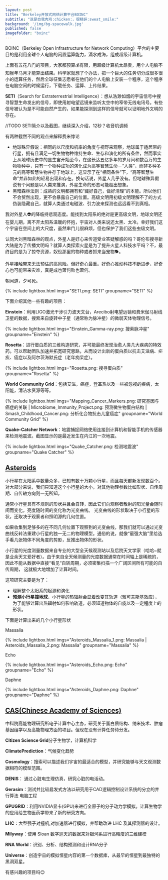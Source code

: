 ```yaml
---
layout: post
title: "Berkeley开放式网络计算平台BOINC"
subtitle: "说是自我肉鸡:chicken:，很精辟:sweat_smile:"
background: '/img/bg-spacewalk.jpg'
published: false
imagefolder: "boinc"
---
```


BOINC（Berkeley Open Infrastructure for Network Computing）平台的主要目的是利用全球个人电脑的闲置运算能力，滴水成海，组成超级计算机。

上面有五花八门的项目，大家都预算:moneybag:有限，用超级计算机太昂贵，用个人电脑不知猴年马月才能算出结果。科学家就想了个办法，把一个巨大的任务切分成很多很小的运算任务，然后全球征集志愿者在他们的个人电脑上安装一个程序，这个程序在电脑空闲的时候运行，下载任务、运算、上传结果。

**SETI**（Search for Extraterrestrial Intelligence）：想从浩渺如烟的宇宙信号中搜寻智慧生命发出的信号，即使用射电望远镜来监听太空中的窄带无线电讯号。有些信号被认为是不可能自然产生的，如果能探测到这样的信号就可以证明地外文明的存在。

//TODO SETI简介以及截图，继续深入介绍，12秒？收音机调频

有两种截然不同的观点来解释费米悖论

- 地球殊异假说：相同的以尺度和机率的角度与视野来观察，地球属于适居带的行星，拥有且满足一切生物物种维持生命、生存和演化的所有条件，然而事实上从地球历史中的显生宙开始至今，在这长达五亿多年的岁月间和数百万的生物物种中，只有一个物种成功的演化成为高等智慧生命－“人类”，而非多种多元的高等智慧生物并存于地球上，这显示了在“相同条件”下，“高等智慧生命”并非如此的轻易出现和存在。换句话说，外星人几乎没有。但地球殊异假说有个问题是以人类来推演，外星生命的形态可能超出想象。
- 黑暗森林法则：成熟的文明都拥有和“藏好自己，做好清理”的本能。所以他们不会贸然出现，更不会暴露自己的位置。高级文明用初级文明理解不了的方式伪装隐藏自己，就算人类通过电磁波、引力波来探测也远远看不到真相。

我对外星人:alien:的降临持悲观态度。能找到太阳系的绝对是更高级文明，地球文明还在婴儿期，离不开太阳系温暖的怀抱，宇宙对人类来说还太黑、太冷。幸好我们这个宇宙在空间上的大尺度，虽然串门儿很麻烦，但也保护了我们这些虫级文明。

认同大刘黑暗森林的观点，外星人是好心来传道受业答疑解惑的吗？哥伦布搜寻新大陆是为了传播文明吗？就算人类探索火星是为了提升火星人科技水平吗？不，最终目的是为了掠夺资源，奴役那里的物种或者抓来当宠物:dog2:。

外星接触带来无法预估的高风险。但好奇心最重。好奇心推动科技不断进步，好奇心也可能带来灾难，真是成也萧何败也萧何。

朝闻道，夕可死。

{% include lightbox.html imgs="SETI.png: SETI" groupname="SETI" %}

下面介绍其他一些有趣的项目：

**Einstein**：利用LIGO激光干涉引力波天文台，Arecibo射电望远镜和费米伽马射线卫星的数据，搜索来自旋转中子星（通常称为脉冲星）的微弱天体物理信号。

{% include lightbox.html imgs="Einstein_Gamma-ray.png: 搜索脉冲星" groupname="Einstein" %}

**Rosetta**：进行蛋白质的三维构造研究，并可能最终发现治愈人类几大疾病的特效药。可以帮助团队加速并拓宽研究思路，从而设计出新的蛋白质以抗击艾滋病、疟疾、癌症以及阿尔茨海默氏症（老年痴呆症）。

{% include lightbox.html imgs="Rosetta.png: 搜寻蛋白质" groupname="Rosetta" %}

**World Community Grid**：包括艾滋，癌症，登革热以及一些被忽视的疾病，太阳能，清洁水资源等等。

{% include lightbox.html imgs="Mapping_Cancer_Markers.png: 研究基因与癌症的关联 | Microbiome_Immunity_Project.png: 预测微生物蛋白结构 | Smash_Childhood_Cancer.png: 分析化合物抗击儿童癌症" groupname="World Community Grid" %}

**Quake-Catcher Network**：地震捕捉网络使用连接到计算机和智能手机的传感器来检测地震波。截图显示的是最近发生在内江的一次地震。

{% include lightbox.html imgs="Quake_Catcher.png: 检测地震波" groupname="Quake Catcher" %}

## [Asteroids](http://asteroidsathome.net/boinc/)

小行星在太阳系中数量众多，已知有数十万颗小行星，而且每天都新发现数百个。对大部分来说，我们只知道这个小行星的大小，对其他物理参数比如形状、自传周期、自传轴方向则一无所知。

通常小行星具有不规则的形状并且会自转，因此它们向观察者散射的阳光量会随时间而变化，亮度随时间的变化称为光变曲线。 光变曲线的形状取决于小行星的形状，还取决于观察者和照明源的几何位置。 

如果收集到足够多的在不同几何位置下观察到的光变曲线，那我们就可以通过光变曲线反转法重建小行星的独一无二的物理模型。通俗的说，就像“最强大脑”里给选手看几张物体不同角度的剪影，反推出物体的形状。

小行星的光度测量数据来自专业的大型全天候观测站以及后院天文学家（哈哈~就是业余天文爱好者）。由于来自全天候测量的光度数据通常在时间轴上是稀疏的，因此不能从数据中直接“看见“自转周期，必须密集扫描一个广阔区间所有可能的自传周期， 这就极大地增加了计算时间。

这项研究主要是为了：

* 理解整个太阳系的起源和演化
* **预测小行星撞地球**，小行星的热辐射会显着改变其轨道（雅可夫斯基效应），为了能够计算出热辐射如何影响轨道，必须知道物体的自旋以及一定程度上的形状。

下面是计算出来的几个小行星形状

Massalia

{% include lightbox.html imgs="Asteroids_Massalia_1.png: Massalia | Asteroids_Massalia_2.png: Massalia" groupname="Massalia" %}

Echo

{% include lightbox.html imgs="Asteroids_Echo.png: Echo" groupname="Echo" %}

Daphne

{% include lightbox.html imgs="Asteroids_Daphne.png: Daphne" groupname="Daphne" %}

## [CAS(Chinese Academy of Sciences)](http://casathome.ihep.ac.cn/)

中科院高能物理研究所电子计算中心主办，研究关于蛋白质结构、纳米技术、肿瘤基因组学以及高能物理方面的项目。但现在没有计算任务待分发。

**Citizen Science Grid**分子生物学，计算机科学

**ClimatePrediction**：气候变化趋势

**Cosmology**：搜索可以描述我们宇宙的最适合的模型，并研究能够与天文观测数据相符的模型范围。

**DENIS**： 通过心脏电生理仿真，研究心脏的电活动。

**Gerasim**：测试并比较启发式方法以研究用于CAD逻辑控制设计系统的分立的并行算法 电脑工程

**GPUGRID**：利用NVIDIA显卡(GPU)来进行全原子的分子动力学模拟。计算生物学的应用给生物医药学带来了新的研究方向。

**LHC**：大型强子对撞机,对加速器进行模拟，并帮助改进 LHC 及其探测器的设计。

**Milyway**：使用 Sloan 数字巡天的数据来对银河系进行高精度的三维建模

**RNA World**：识别、分析、结构预测和设计RNA分子

**Universe**：创造宇宙的模拟恒星内容的第一个数据库，从最早的恒星到最独特的黑洞双星。

有感兴趣的项目吗:wink:
